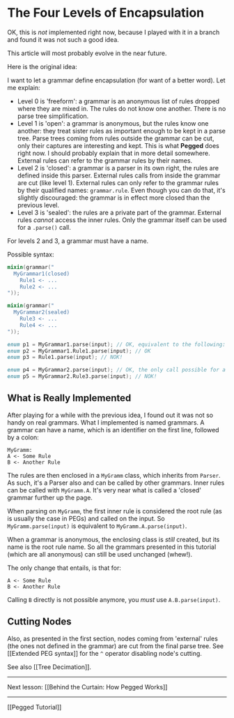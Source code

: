The Four Levels of Encapsulation
================================

OK, this is *not* implemented right now, because I played with it in a branch and found it was not such a good idea.

This article will most probably evolve in the near future.

Here is the original idea:

I want to let a grammar define encapsulation (for want of a better word). Let me explain:

- Level 0 is 'freeform': a grammar is an anonymous list of rules dropped where they are mixed in. The rules do not know one another. There is no parse tree simplification.
- Level 1 is 'open': a grammar is anonymous, but the rules know one another: they treat sister rules as important enough to be kept in a parse tree. Parse trees coming from rules outside the grammar can be cut, only their captures are interesting and kept. This is what **Pegged** does right now. I should probably explain that in more detail somewhere. External rules can refer to the grammar rules by their names.
- Level 2 is 'closed': a grammar is a parser in its own right, the rules are defined inside this parser. External rules calls from inside the grammar are cut (like level 1). External rules can only refer to the grammar rules by their qualified names: `grammar.rule`. Even though you can do that, it's slightly discouraged: the grammar is in effect more closed than the previous level.
- Level 3 is 'sealed': the rules are a private part of the grammar. External rules *cannot* access the inner rules. Only the grammar itself can be used for a `.parse()` call.

For levels 2 and 3, a grammar must have a name.

Possible syntax:

```d
mixin(grammar("
  MyGrammar1(closed)
    Rule1 <- ...
    Rule2 <- ...
"));

mixin(grammar("
  MyGrammar2(sealed)
    Rule3 <- ...
    Rule4 <- ...
"));

enum p1 = MyGrammar1.parse(input); // OK, equivalent to the following:
enum p2 = MyGrammar1.Rule1.parse(input); // OK
enum p3 = Rule1.parse(input); // NOK!

enum p4 = MyGrammar2.parse(input); // OK, the only call possible for a sealed grammar
enum p5 = MyGrammar2.Rule3.parse(input); // NOK!
```

What is Really Implemented
--------------------------

After playing for a while with the previous idea, I found out it was not so handy on real grammars. What I implemented is named grammars. A grammar can have a name, which is an identifier on the first line, followed by a colon:

```
MyGramm:
A <- Some Rule
B <- Another Rule
```

The rules are then enclosed in a `MyGramm` class, which inherits from `Parser`. As such, it's a Parser also and can be called by other grammars. Inner rules can be called with `MyGramm.A`. It's very near what is called a 'closed' grammar further up the page.

When parsing on `MyGramm`, the first inner rule is considered the root rule (as is usually the case in PEGs) and called on the input. So `MyGramm.parse(input)` is equivalent to `MyGramm.A.parse(input)`.

When a grammar is anonymous, the enclosing class is *still* created, but its name is the root rule name. So all the grammars presented in this tutorial (which are all anonymous) can still be used unchanged (whew!).

The only change that entails, is that for:

```
A <- Some Rule
B <- Another Rule
```

Calling `B` directly is not possible anymore, you *must* use `A.B.parse(input)`.

Cutting Nodes
-------------

Also, as presented in the first section, nodes coming from 'external' rules (the ones not defined in the grammar) are cut from the final parse tree. See [[Extended PEG syntax]] for the `^` operator disabling node's cutting.

See also [[Tree Decimation]].

* * * *

Next lesson: [[Behind the Curtain: How Pegged Works]]

* * * *

[[Pegged Tutorial]]
